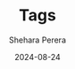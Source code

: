 ---
title: "Tags"
date: 2024-08-24
author: "Shehara Perera"
description: "List of keywords appearing in Shehara Perera's research papers and course materials."
layout: "terms"
---